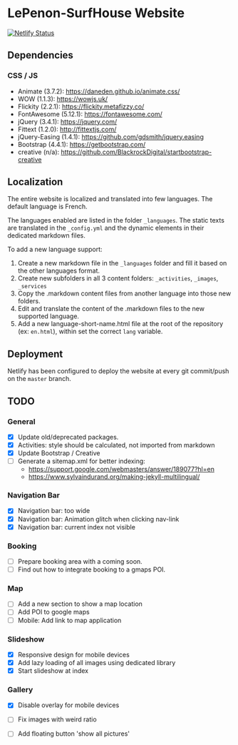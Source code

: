 # LePenon-SurfHouse Website

[![Netlify Status](https://api.netlify.com/api/v1/badges/b82dcde1-3fc8-471f-8352-227a06973b05/deploy-status)](https://app.netlify.com/sites/lepenon-surfhouse/deploys)

## Dependencies

### CSS / JS

- Animate (3.7.2): https://daneden.github.io/animate.css/
- WOW (1.1.3): https://wowjs.uk/
- Flickity (2.2.1): https://flickity.metafizzy.co/
- FontAwesome (5.12.1): https://fontawesome.com/
- jQuery (3.4.1): https://jquery.com/
- Fittext (1.2.0): http://fittextjs.com/
- jQuery-Easing (1.4.1): https://github.com/gdsmith/jquery.easing
- Bootstrap (4.4.1): https://getbootstrap.com/
- creative (n/a): https://github.com/BlackrockDigital/startbootstrap-creative

## Localization

The entire website is localized and translated into few languages.
The default language is French.

The languages enabled are listed in the folder `_languages`. The static texts are translated in the `_config.yml` and the dynamic elements in their dedicated markdown files.

To add a new language support:
1. Create a new markdown file in the `_languages` folder and fill it based on the other languages format.
2. Create new subfolders in all 3 content folders: `_activities`, `_images`, `_services`
3. Copy the .markdown content files from another language into those new folders.
4. Edit and translate the content of the .markdown files to the new supported language.
5. Add a new language-short-name.html file at the root of the repository (ex: `en.html`), within set the correct `lang` variable.

## Deployment

Netlify has been configured to deploy the website at every git commit/push on the `master` branch.

## TODO

### General
- [x] Update old/deprecated packages.
- [x] Activities: style should be calculated, not imported from markdown
- [x] Update Bootstrap / Creative
- [ ] Generate a sitemap.xml for better indexing:
	- https://support.google.com/webmasters/answer/189077?hl=en
	- https://www.sylvaindurand.org/making-jekyll-multilingual/

### Navigation Bar
- [x] Navigation bar: too wide
- [x] Navigation bar: Animation glitch when clicking nav-link
- [x] Navigation bar: current index not visible

### Booking
- [ ] Prepare booking area with a coming soon.
- [ ] Find out how to integrate booking to a gmaps POI.

### Map
- [ ] Add a new section to show a map location
- [ ] Add POI to google maps
- [ ] Mobile: Add link to map application

### Slideshow
- [x] Responsive design for mobile devices
- [x] Add lazy loading of all images using dedicated library
- [x] Start slideshow at index

### Gallery
- [x] Disable overlay for mobile devices
- [ ] Fix images with weird ratio
- [ ] Add floating button 'show all pictures'

